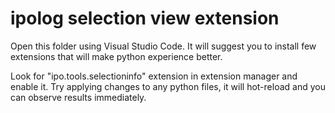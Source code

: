 # ipolog selection view extension

Open this folder using Visual Studio Code. It will suggest you to install few extensions that will make python experience better. 

Look for "ipo.tools.selectioninfo" extension in extension manager and enable it. Try applying changes to any python files, it will hot-reload and you can observe results immediately.
